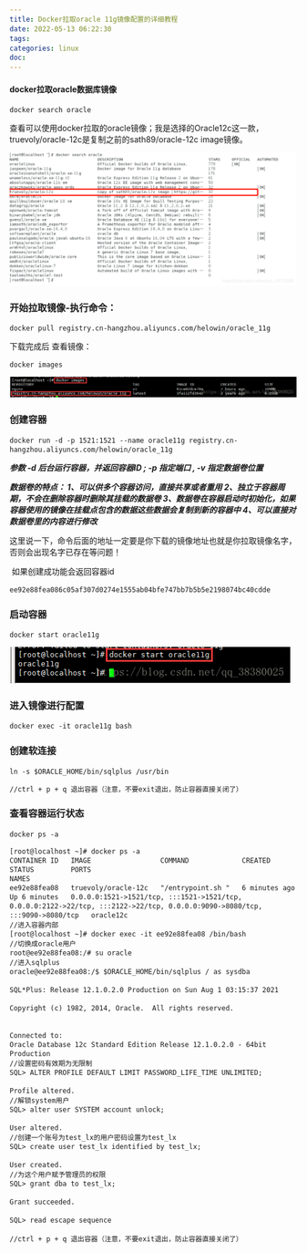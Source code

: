 ```yaml
---
title: Docker拉取oracle 11g镜像配置的详细教程
date: 2022-05-13 06:22:30
tags:
categories: linux
doc:
---
```


#### docker拉取oracle数据库镜像

```
docker search oracle
```

查看可以使用docker拉取的oracle镜像；我是选择的Oracle12c这一款，truevoly/oracle-12c是复制之前的sath89/oracle-12c image镜像。

![在这里插入图片描述](../../themes/pure/source/images/javawz/5a025e6dda1a45f79592f8b8575a17c7.png)

### 开始拉取镜像-执行命令：

```
docker pull registry.cn-hangzhou.aliyuncs.com/helowin/oracle_11g
```

下载完成后 查看镜像：

```
docker images
```

![img](../../themes/pure/source/images/javawz/2021091810223023.png)





### 创建容器

```
docker run -d -p 1521:1521 --name oracle11g registry.cn-hangzhou.aliyuncs.com/helowin/oracle_11g
```

***参数 -d 后台运行容器，并返回容器ID ; -p 指定端口 , -v 指定数据卷位置*** 

***数据卷的特点：
 1、可以供多个容器访问，直接共享或者重用
 2、独立于容器周期，不会在删除容器时删除其挂载的数据卷
 3、数据卷在容器启动时初始化，如果容器使用的镜像在挂载点包含的数据这些数据会复制到新的容器中
 4、可以直接对数据卷里的内容进行修改***



这里说一下，命令后面的地址一定要是你下载的镜像地址也就是你拉取镜像名字，否则会出现名字已存在等问题！

​    如果创建成功能会返回容器id

```
ee92e88fea086c05af307d0274e1555ab04bfe747bb7b5b5e2198074bc40cdde
```



### 启动容器

```
docker start oracle11g
```

![img](../../themes/pure/source/images/javawz/2021091810223024.png)

### 进入镜像进行配置

```
docker exec -it oracle11g bash
```



### 创建软连接

```
ln -s $ORACLE_HOME/bin/sqlplus /usr/bin
```



```
//ctrl + p + q 退出容器（注意，不要exit退出，防止容器直接关闭了）
```



### 查看容器运行状态

```
docker ps -a
```





```
[root@localhost ~]# docker ps -a
CONTAINER ID   IMAGE                 COMMAND             CREATED         STATUS         PORTS                                                                                                                         NAMES
ee92e88fea08   truevoly/oracle-12c   "/entrypoint.sh "   6 minutes ago   Up 6 minutes   0.0.0.0:1521->1521/tcp, :::1521->1521/tcp, 0.0.0.0:2122->22/tcp, :::2122->22/tcp, 0.0.0.0:9090->8080/tcp, :::9090->8080/tcp   oracle12c
//进入容器内部
[root@localhost ~]# docker exec -it ee92e88fea08 /bin/bash
//切换成oracle用户
root@ee92e88fea08:/# su oracle
//进入sqlplus
oracle@ee92e88fea08:/$ $ORACLE_HOME/bin/sqlplus / as sysdba

SQL*Plus: Release 12.1.0.2.0 Production on Sun Aug 1 03:15:37 2021

Copyright (c) 1982, 2014, Oracle.  All rights reserved.


Connected to:
Oracle Database 12c Standard Edition Release 12.1.0.2.0 - 64bit Production
//设置密码有效期为无限制
SQL> ALTER PROFILE DEFAULT LIMIT PASSWORD_LIFE_TIME UNLIMITED;

Profile altered.
//解锁system用户
SQL> alter user SYSTEM account unlock;

User altered.
//创建一个账号为test_lx的用户密码设置为test_lx
SQL> create user test_lx identified by test_lx;     

User created.
//为这个用户赋予管理员的权限
SQL> grant dba to test_lx;

Grant succeeded.

SQL> read escape sequence

//ctrl + p + q 退出容器（注意，不要exit退出，防止容器直接关闭了）
```

